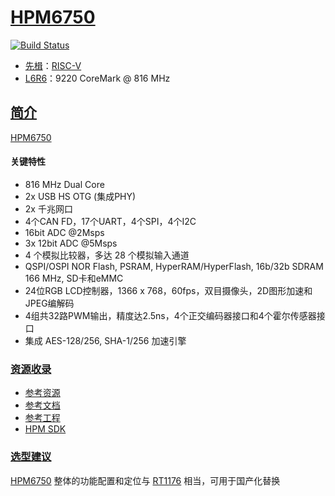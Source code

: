 ﻿# [HPM6750](https://docs.soc.xin/HPM6750)

[![Build Status](https://github.com/SoCXin/HPM6750/workflows/demo/badge.svg)](https://github.com/SoCXin/HPM6750/actions/workflows/demo.yml)

* [先楫](https://www.hpmicro.com/)：[RISC-V](https://github.com/SoCXin/RISC-V)
* [L6R6](https://github.com/SoCXin/Level)：9220 CoreMark @ 816 MHz


## [简介](https://docs.soc.xin/HPM6750)

[HPM6750](https://github.com/SoCXin/HPM6750)

#### 关键特性

* 816 MHz Dual Core
* 2x USB HS OTG (集成PHY)
* 2x 千兆网口
* 4个CAN FD，17个UART，4个SPI，4个I2C
* 16bit ADC @2Msps
* 3x 12bit ADC @5Msps
* 4 个模拟比较器，多达 28 个模拟输入通道
* QSPI/OSPI NOR Flash, PSRAM, HyperRAM/HyperFlash, 16b/32b SDRAM 166 MHz, SD卡和eMMC
* 24位RGB LCD控制器，1366 x 768，60fps，双目摄像头，2D图形加速和JPEG编解码
* 4组共32路PWM输出，精度达2.5ns，4个正交编码器接口和4个霍尔传感器接口
* 集成 AES-128/256, SHA-1/256 加速引擎

### [资源收录](https://github.com/SoCXin/HPM6750)

* [参考资源](src/)
* [参考文档](docs/)
* [参考工程](project/)
* [HPM SDK](https://github.com/hpmicro/hpm_sdk)


### [选型建议](https://github.com/SoCXin)

[HPM6750](https://github.com/SoCXin/HPM6750) 整体的功能配置和定位与 [RT1176](https://docs.soc.xin/RT1170) 相当，可用于国产化替换
